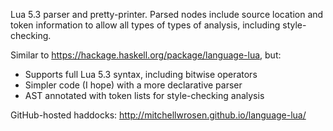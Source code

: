 Lua 5.3 parser and pretty-printer. Parsed nodes include source location 
and token information to allow all types of types of analysis, including style-checking.

Similar to https://hackage.haskell.org/package/language-lua, but:

- Supports full Lua 5.3 syntax, including bitwise operators
- Simpler code (I hope) with a more declarative parser
- AST annotated with token lists for style-checking analysis

GitHub-hosted haddocks: http://mitchellwrosen.github.io/language-lua/
